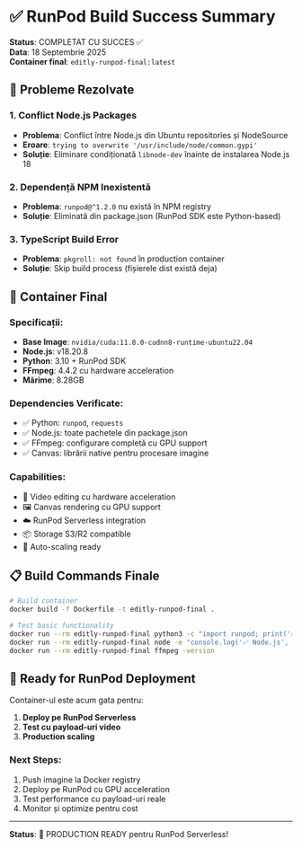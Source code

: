 # ✅ RunPod Build Success Summary

**Status**: COMPLETAT CU SUCCES ✅  
**Data**: 18 Septembrie 2025  
**Container final**: `editly-runpod-final:latest`

## 🔧 Probleme Rezolvate

### 1. Conflict Node.js Packages

- **Problema**: Conflict între Node.js din Ubuntu repositories și NodeSource
- **Eroare**: `trying to overwrite '/usr/include/node/common.gypi'`
- **Soluție**: Eliminare condiționată `libnode-dev` înainte de instalarea Node.js 18

### 2. Dependență NPM Inexistentă

- **Problema**: `runpod@^1.2.0` nu există în NPM registry
- **Soluție**: Eliminată din package.json (RunPod SDK este Python-based)

### 3. TypeScript Build Error

- **Problema**: `pkgroll: not found` în production container
- **Soluție**: Skip build process (fișierele dist există deja)

## 🚀 Container Final

### Specificații:

- **Base Image**: `nvidia/cuda:11.8.0-cudnn8-runtime-ubuntu22.04`
- **Node.js**: v18.20.8
- **Python**: 3.10 + RunPod SDK
- **FFmpeg**: 4.4.2 cu hardware acceleration
- **Mărime**: 8.28GB

### Dependencies Verificate:

- ✅ Python: `runpod`, `requests`
- ✅ Node.js: toate pachetele din package.json
- ✅ FFmpeg: configurare completă cu GPU support
- ✅ Canvas: librării native pentru procesare imagine

### Capabilities:

- 🎥 Video editing cu hardware acceleration
- 🖼️ Canvas rendering cu GPU support
- ☁️ RunPod Serverless integration
- 📦 Storage S3/R2 compatible
- 🔄 Auto-scaling ready

## 📋 Build Commands Finale

```bash
# Build container
docker build -f Dockerfile -t editly-runpod-final .

# Test basic functionality
docker run --rm editly-runpod-final python3 -c "import runpod; print('✅ RunPod SDK OK')"
docker run --rm editly-runpod-final node -e "console.log('✅ Node.js', process.version)"
docker run --rm editly-runpod-final ffmpeg -version
```

## 🎯 Ready for RunPod Deployment

Container-ul este acum gata pentru:

1. **Deploy pe RunPod Serverless**
2. **Test cu payload-uri video**
3. **Production scaling**

### Next Steps:

1. Push imagine la Docker registry
2. Deploy pe RunPod cu GPU acceleration
3. Test performance cu payload-uri reale
4. Monitor și optimize pentru cost

---

**Status**: 🎉 PRODUCTION READY pentru RunPod Serverless!
